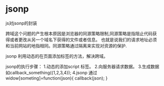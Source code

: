 jsonp
=====

js对jsonp的封装

跨域这个问题的产生根本原因是浏览器的同源策略限制,同源策略是指阻止代码获得或者更改从另一个域名下获得的文件或者信息。
也就是说我们的请求地址必须和当前网站的地指相同。同源策略通过隔离来实现对资源的保护.

jsonp 利用动态的在页面添加标签的方法，解决跨域。

jsonp的执行步骤：
1.动态的添加script 标签。
2.向服务器请求数据。
3.生成数据如callback_something({1,2,3,4});
4.jsonp 通过widow[someting]=function(json){
    callback(json);
}

